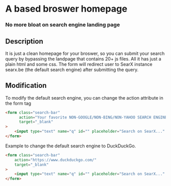 # A based broswer homepage 
### No more bloat on search engine landing page

## Description
It is just a clean homepage for your broswer, so you can submit your search query by bypassing the landpage that contains 20+ js files. All it has just a plain html and some css. The form will redirect user to SearX instance searx.be (the default search engine) after submitting the query.

## Modification
To modify the default search engine, you can change the action attribute in the form tag
```html
<form class="search-bar" 
      action="Your favorite NON-GOOGLE/NON-BING/NON-YAHOO SEARCH ENGINE goes here!!!"
      target="_blank"
>
	<input type="text" name="q" id="" placeholder="Search on SearX..." />
</form>
```

Example to change the default search engine to DuckDuckGo.
```html
<form class="search-bar" 
	action="https://www.duckduckgo.com/"
    target="_blank"
>
	<input type="text" name="q" id="" placeholder="Search on SearX..." />
</form>
```

